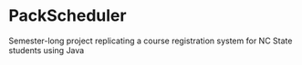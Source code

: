 # PackScheduler
Semester-long project replicating a course registration system for NC State students using Java
